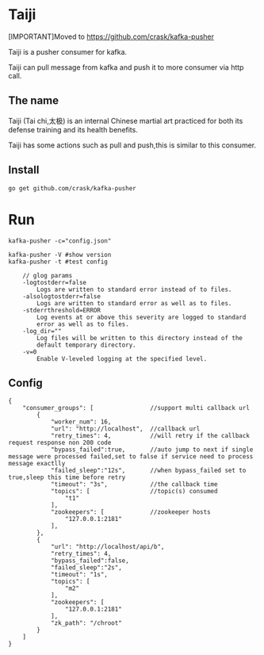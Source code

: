 # Taiji

[IMPORTANT]Moved to https://github.com/crask/kafka-pusher

Taiji is a pusher consumer for kafka.

Taiji can pull message from kafka and push it to more consumer via http call.

## The name

Taiji (Tai chi,太极) is an internal Chinese martial art practiced for both its defense training and its health benefits.

Taiji has some actions such as pull and push,this is similar to this consumer.

## Install

```
go get github.com/crask/kafka-pusher
```

# Run

```
kafka-pusher -c="config.json"
```

```
kafka-pusher -V	#show version
kafka-pusher -t	#test config

    // glog params
    -logtostderr=false
        Logs are written to standard error instead of to files.
    -alsologtostderr=false
        Logs are written to standard error as well as to files.
    -stderrthreshold=ERROR
        Log events at or above this severity are logged to standard
        error as well as to files.
    -log_dir=""
        Log files will be written to this directory instead of the
        default temporary directory.
    -v=0
        Enable V-leveled logging at the specified level.
```

## Config

```
{
    "consumer_groups": [                //support multi callback url
        {
            "worker_num": 16,
            "url": "http://localhost",  //callback url
            "retry_times": 4,           //will retry if the callback request response non 200 code
            "bypass_failed":true,       //auto jump to next if single message were processed failed,set to false if service need to process message exactlly
            "failed_sleep":"12s",       //when bypass_failed set to true,sleep this time before retry
            "timeout": "3s",            //the callback time
            "topics": [                 //topic(s) consumed
                "t1"
            ],
            "zookeepers": [             //zookeeper hosts
                "127.0.0.1:2181"
            ],
        },
        {
            "url": "http://localhost/api/b",
            "retry_times": 4,
            "bypass_failed":false,
            "failed_sleep":"2s",
            "timeout": "1s",
            "topics": [
                "m2"
            ],
            "zookeepers": [
                "127.0.0.1:2181"
            ],
            "zk_path": "/chroot"
        }
    ]
}
```
